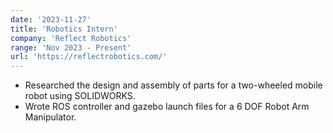 ```yaml
---
date: '2023-11-27'
title: 'Robotics Intern'
company: 'Reflect Robotics'
range: 'Nov 2023 - Present'
url: 'https://reflectrobotics.com/'
---
```


- Researched the design and assembly of parts for a two-wheeled mobile robot using SOLIDWORKS.
- Wrote ROS controller and gazebo launch files for a 6 DOF Robot Arm Manipulator.



